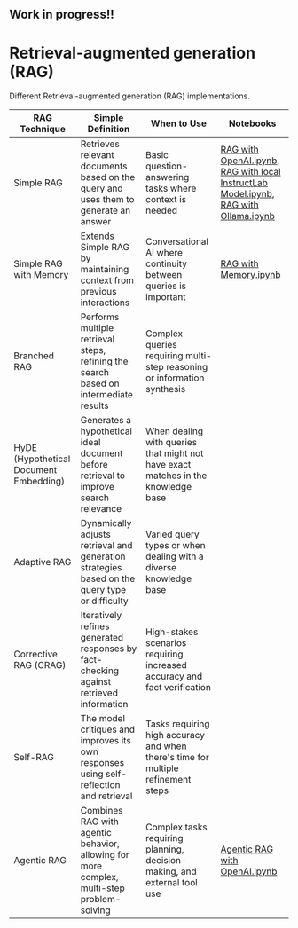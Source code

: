 ## Work in progress!!

# Retrieval-augmented generation (RAG)
Different Retrieval-augmented generation (RAG) implementations.

| RAG Technique                      | Simple Definition                                                                 | When to Use                                                                           | Notebooks
|------------------------------------|------------------------------------------------------------------------------------|---------------------------------------------------------------------------------------|-------------------------------------------------------|
| Simple RAG                         | Retrieves relevant documents based on the query and uses them to generate an answer| Basic question-answering tasks where context is needed                                | [RAG with OpenAI.ipynb](/RAG%20with%20OpenAI.ipynb), [RAG with local InstructLab Model.ipynb](/RAG%20with%20local%20InstructLab.ipynb), [RAG with Ollama.ipynb](/RAG%20with%20Ollama.ipynb) |
| Simple RAG with Memory             | Extends Simple RAG by maintaining context from previous interactions               | Conversational AI where continuity between queries is important                       | [RAG with Memory.ipynb](/RAG%20with%20Memory.ipynb)|
| Branched RAG                       | Performs multiple retrieval steps, refining the search based on intermediate results| Complex queries requiring multi-step reasoning or information synthesis               | | [Branched RAG.ipynb](/Branched%20RAG.ipynb)
| HyDE (Hypothetical Document Embedding) | Generates a hypothetical ideal document before retrieval to improve search relevance| When dealing with queries that might not have exact matches in the knowledge base      | |
| Adaptive RAG                       | Dynamically adjusts retrieval and generation strategies based on the query type or difficulty| Varied query types or when dealing with a diverse knowledge base                       | |
| Corrective RAG (CRAG)              | Iteratively refines generated responses by fact-checking against retrieved information| High-stakes scenarios requiring increased accuracy and fact verification               | |
| Self-RAG                           | The model critiques and improves its own responses using self-reflection and retrieval| Tasks requiring high accuracy and when there's time for multiple refinement steps     | |
| Agentic RAG                        | Combines RAG with agentic behavior, allowing for more complex, multi-step problem-solving| Complex tasks requiring planning, decision-making, and external tool use              |[Agentic RAG with OpenAI.ipynb](/Agentic%20RAG%20with%20OpenAI.ipynb)|
 
